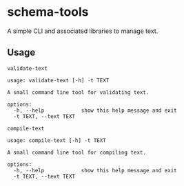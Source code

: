 # schema-tools
A simple CLI and associated libraries to manage text.

## Usage

`validate-text`
```
usage: validate-text [-h] -t TEXT

A small command line tool for validating text.

options:
  -h, --help            show this help message and exit
  -t TEXT, --text TEXT
```

`compile-text`
```
usage: compile-text [-h] -t TEXT

A small command line tool for compiling text.

options:
  -h, --help            show this help message and exit
  -t TEXT, --text TEXT
```
